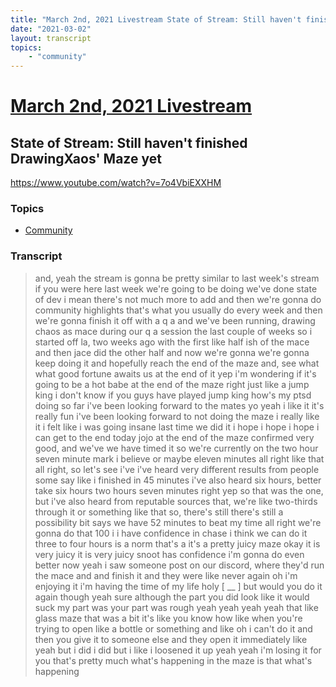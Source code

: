 ```yaml
---
title: "March 2nd, 2021 Livestream State of Stream: Still haven't finished DrawingXaos' Maze yet"
date: "2021-03-02"
layout: transcript
topics:
    - "community"
---
```

# [March 2nd, 2021 Livestream](../2021-03-02.md)
## State of Stream: Still haven't finished DrawingXaos' Maze yet
https://www.youtube.com/watch?v=7o4VbiEXXHM

### Topics
* [Community](../topics/community.md)

### Transcript

> and, yeah the stream is gonna be pretty similar to last week's stream if you were here last week we're going to be doing we've done state of dev i mean there's not much more to add and then we're gonna do community highlights that's what you usually do every week and then we're gonna finish it off with a q a and we've been running, drawing chaos as mace during our q a session the last couple of weeks so i started off la, two weeks ago with the first like half ish of the mace and then jace did the other half and now we're gonna we're gonna keep doing it and hopefully reach the end of the maze and, see what what good fortune awaits us at the end of it yep i'm wondering if it's going to be a hot babe at the end of the maze right just like a jump king i don't know if you guys have played jump king how's my ptsd doing so far i've been looking forward to the mates yo yeah i like it it's really fun i've been looking forward to not doing the maze i really like it i felt like i was going insane last time we did it i hope i hope i hope i can get to the end today jojo at the end of the maze confirmed very good, and we've we have timed it so we're currently on the two hour seven minute mark i believe or maybe eleven minutes all right like that all right, so let's see i've i've heard very different results from people some say like i finished in 45 minutes i've also heard six hours, better take six hours two hours seven minutes right yep so that was the one, but i've also heard from reputable sources that, we're like two-thirds through it or something like that so, there's still there's still a possibility bit says we have 52 minutes to beat my time all right we're gonna do that 100 i i have confidence in chase i think we can do it three to four hours is a norm that's a it's a pretty juicy maze okay it is very juicy it is very juicy snoot has confidence i'm gonna do even better now yeah i saw someone post on our discord, where they'd run the mace and and finish it and they were like never again oh i'm enjoying it i'm having the time of my life holy [ __ ] but would you do it again though yeah sure although the part you did look like it would suck my part was your part was rough yeah yeah yeah yeah that like glass maze that was a bit it's like you know how like when you're trying to open like a bottle or something and like oh i can't do it and then you give it to someone else and they open it immediately like yeah but i did i did but i like i loosened it up yeah yeah i'm losing it for you that's pretty much what's happening in the maze is that what's happening

